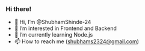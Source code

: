 ### Hi there!
- 👋 Hi, I’m @ShubhamShinde-24
- 👀 I’m interested in Frontend and Backend
- 🌱 I’m currently learning Node.js
- 📫 How to reach me (shubhams2324@gmail.com)

<!---
ShubhamShinde-24/ShubhamShinde-24 is a ✨ special ✨ repository because its `README.md` (this file) appears on your GitHub profile.
You can click the Preview link to take a look at your changes.
--->


<!-- ### Connect with me:

<p align="left">
<a href="https://www.linkedin.com/in/shubham-shinde-39aba417b" target="blank"><img align="center" src="Image/linkedin.png" alt="shubham shinde" height="30" width="40" /></a>

<a href="https://instagram.com/shubhamshinde_24" target="blank"><img align="center" src="Image/instagram.jpg" alt="shubham shinde" height="30" width="40" /></a>
</p> -->